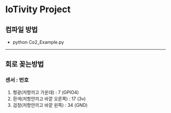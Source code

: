 # IoTivity Project


## 컴파일 방법
- python Co2_Example.py
-------------------------------------
## 회로 꽂는방법
### 센서 : 번호
1. 형광(저항끼고 가운데) : 7 (GPIO4)
2. 흰색(저항안끼고 바깥 오른쪽) : 17 (3v)
3. 검정(저항안끼고 바깥 왼쪽) : 34 (GND)

